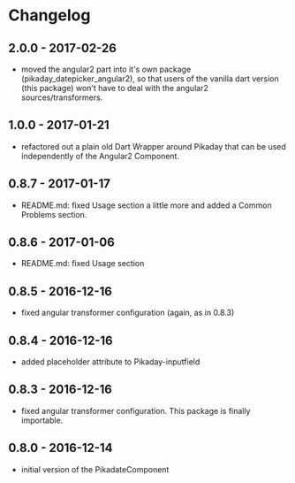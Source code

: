 # Changelog

## 2.0.0 - 2017-02-26

- moved the angular2 part into it's own package (pikaday_datepicker_angular2),
 so that users of the vanilla dart version (this package) won't have to deal
 with the angular2 sources/transformers.

## 1.0.0 - 2017-01-21

- refactored out a plain old Dart Wrapper around Pikaday that can be used independently of the Angular2 Component.

## 0.8.7 - 2017-01-17

- README.md: fixed Usage section a little more and added a Common Problems section.

## 0.8.6 - 2017-01-06

- README.md: fixed Usage section

## 0.8.5 - 2016-12-16

- fixed angular transformer configuration (again, as in 0.8.3)

## 0.8.4 - 2016-12-16

- added placeholder attribute to Pikaday-inputfield 

## 0.8.3 - 2016-12-16

- fixed angular transformer configuration. This package is finally importable.

## 0.8.0 - 2016-12-14

- initial version of the PikadateComponent